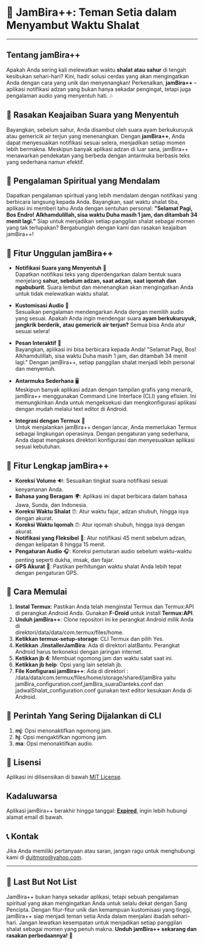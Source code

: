 # 🌙 JamBira++: Teman Setia dalam Menyambut Waktu Shalat

---

## Tentang jamBira++

Apakah Anda sering kali melewatkan waktu **shalat atau sahur** di tengah 
kesibukan sehari-hari? Kini, hadir solusi cerdas yang akan mengingatkan Anda 
dengan cara yang unik dan menyenangkan! Perkenalkan, **jamBira++** – aplikasi 
notifikasi adzan yang bukan hanya sekadar pengingat, tetapi juga pengalaman 
audio yang menyentuh hati. 🎶

## 🎉 Rasakan Keajaiban Suara yang Menyentuh

Bayangkan, sebelum sahur, Anda disambut oleh suara ayam berkukuruyuk atau 
gemericik air terjun yang menenangkan. Dengan **jamBira++**, Anda dapat 
menyesuaikan notifikasi sesuai selera, menjadikan setiap momen lebih bermakna. 
Meskipun banyak aplikasi adzan di luar sana, jamBira++ menawarkan pendekatan 
yang berbeda dengan antarmuka berbasis teks yang sederhana namun efektif.

## 🙏 Pengalaman Spiritual yang Mendalam

Dapatkan pengalaman spiritual yang lebih mendalam dengan notifikasi yang 
berbicara langsung kepada Anda. Bayangkan, saat waktu shalat tiba, aplikasi ini 
memberi tahu Anda dengan sentuhan personal: **"Selamat Pagi, Bos Endro!** 
**Alkhamdulillah, sisa waktu Duha masih 1 jam, dan ditambah 34 menit lagi."** 
Siap untuk menjadikan setiap panggilan shalat sebagai momen yang tak 
terlupakan? Bergabunglah dengan kami dan rasakan keajaiban jamBira++!

## 🌟 Fitur Unggulan jamBira++

- **Notifikasi Suara yang Menyentuh** 🎤  
  Dapatkan notifikasi teks yang diperdengarkan dalam bentuk suara menjelang 
  **sahur, sebelum adzan, saat adzan, saat iqomah dan ngabuburit**. Suara 
  lembut dan menenangkan akan mengingatkan Anda untuk tidak melewatkan waktu 
  shalat.

- **Kustomisasi Audio** 🎵  
  Sesuaikan pengalaman mendengarkan Anda dengan memilih audio yang sesuai. 
  Apakah Anda ingin mendengar suara **ayam berkukuruyuk, jangkrik berderik,** **atau gemericik air terjun?** Semua bisa Anda atur sesuai selera!

- **Pesan Interaktif** 💬  
  Bayangkan, aplikasi ini bisa berbicara kepada Anda! "Selamat Pagi, Bos! 
  Alkhamdulillah, sisa waktu Duha masih 1 jam, dan ditambah 34 menit lagi." 
  Dengan jamBira++, setiap panggilan shalat menjadi lebih personal dan menyentuh.

- **Antarmuka Sederhana** 🖥️  
  Meskipun banyak aplikasi adzan dengan tampilan grafis yang menarik, jamBira++ 
  menggunakan Command Line Interface (CLI) yang efisien. Ini memungkinkan Anda 
  untuk mengeksekusi dan mengkonfigurasi aplikasi dengan mudah melalui text 
  editor di Android.

- **Integrasi dengan Termux** 📱  
  Untuk menjalankan jamBira++ dengan lancar, Anda memerlukan Termux sebagai 
  lingkungan operasinya. Dengan pengaturan yang sederhana, Anda dapat mengakses 
  direktori konfigurasi dan menyesuaikan aplikasi sesuai kebutuhan.

## 🔧 Fitur Lengkap jamBira++

- **Koreksi Volume** 🔊: Sesuaikan tingkat suara notifikasi sesuai kenyamanan 
    Anda.
- **Bahasa yang Beragam** 🌍: Aplikasi ini dapat berbicara dalam bahasa Jawa, 
    Sunda, dan Indonesia.
- **Koreksi Waktu Shalat** ⏰: Atur waktu fajar, adzan shubuh, hingga isya   
    dengan akurat.
- **Koreksi Waktu Iqomah** ⏰: Atur iqomah shubuh, hingga isya dengan akurat.
- **Notifikasi yang Fleksibel** 📅: Atur notifikasi 45 menit sebelum adzan, 
    dengan kelipatan 8 hingga 15 menit.
- **Pengaturan Audio** 🎧: Koreksi pemutaran audio sebelum waktu-waktu penting 
    seperti dukha, imsak, dan fajar.
- **GPS Akurat** 📍: Pastikan perhitungan waktu shalat Anda lebih tepat dengan 
    pengaturan GPS.

## 🚀 Cara Memulai

1. **Instal Termux**: Pastikan Anda telah menginstal Termux dan Termux:API di 
    perangkat Android Anda. Gunakan **F-Droid** untuk install **Termux:API**.
2. **Unduh jamBira++**: Clone repositori ini ke perangkat Android milik Anda di  
    direktori/data/data/com.termux/files/home.
3. **Ketikkan termux-setup-storage**: CLI Termux dan pilih Yes.
4. **Ketikkan ./installerJamBira**: Ada di direktori alatBantu. Perangkat 
    Android harus terkoneksi dengan jaringan internet.
5. **Ketikkan jb 4**: Membuat ngomong jam dan waktu salat saat ini.
6. **Ketikkan jb help**: Opsi yang lain setelah jb.
10. **File Konfigurasi jamBira++**: Ada di direktori :
    /data/data/com.termux/files/home/storage/shared/jamBira yaitu 
    jamBira_configuration.conf,jamBira_suaraDanteks.conf dan 
    jadwalShalat_configuration.conf gunakan text editor kesukaan Anda di Android.

## 🚀 Perintah Yang Sering Dijalankan di CLI

1. **mj**: Opsi menonaktifkan ngomong jam.
2. **hj**: Opsi mengaktifkan ngomong jam.
3. **ma**: Opsi menonaktifkan audio.

## 📄 Lisensi

Aplikasi ini dilisensikan di bawah [MIT License](LICENSE).

## Kadaluwarsa

Aplikasi jamBira++ berakhir hingga tanggal: **[Expired](kadaluwarsa.txt)**, 
ingin lebih hubungi alamat email di bawah.

## 📞 Kontak

Jika Anda memiliki pertanyaan atau saran, jangan ragu untuk menghubungi kami di 
[duitmoro@yahoo.com](mailto:duitmoro@yahoo.com).

---

## 📜 Last But Not List

JamBira++ bukan hanya sekadar aplikasi, tetapi sebuah pengalaman spiritual yang 
akan mengingatkan Anda untuk selalu dekat dengan Sang Pencipta. Dengan 
fitur-fitur unik dan kemampuan kustomisasi yang tinggi, jamBira++ siap menjadi 
teman setia Anda dalam menjalani ibadah sehari-hari. Jangan lewatkan kesempatan 
untuk menjadikan setiap panggilan shalat sebagai momen yang penuh makna. 
**Unduh jamBira++ sekarang dan rasakan perbedaannya!** 🌟
